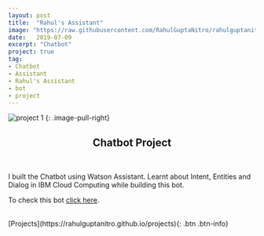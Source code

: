 ```yaml
---
layout: post
title:  "Rahul's Assistant"
image: "https://raw.githubusercontent.com/RahulGuptaNitro/rahulguptanitro.github.io/master/Assistant.png"
date:   2019-07-09
excerpt: "Chatbot"
project: true
tag:
- Chatbot
- Assistant
- Rahul's Assistant
- bot
- project
---
```


![project 1](https://raw.githubusercontent.com/RahulGuptaNitro/rahulguptanitro.github.io/master/Assistant.png)
{: .image-pull-right}

<center><h2>Chatbot Project</h2></center>

<br/> 

I built the Chatbot using Watson Assistant.
Learnt about Intent, Entities and Dialog in IBM Cloud Computing while building this bot.


To check this bot [click here](https://rahulguptanitro.github.io/assistant_rahul).
 
<br/>
[Projects](https://rahulguptanitro.github.io/projects){: .btn .btn-info}
